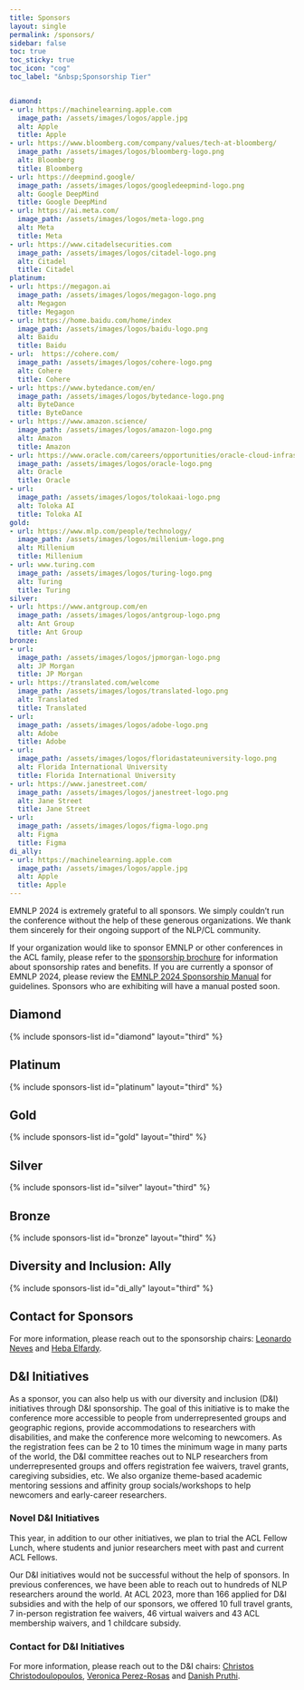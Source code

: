 ```yaml
---
title: Sponsors
layout: single
permalink: /sponsors/
sidebar: false
toc: true
toc_sticky: true
toc_icon: "cog"
toc_label: "&nbsp;Sponsorship Tier"


diamond:
- url: https://machinelearning.apple.com
  image_path: /assets/images/logos/apple.jpg
  alt: Apple
  title: Apple
- url: https://www.bloomberg.com/company/values/tech-at-bloomberg/
  image_path: /assets/images/logos/bloomberg-logo.png
  alt: Bloomberg
  title: Bloomberg
- url: https://deepmind.google/
  image_path: /assets/images/logos/googledeepmind-logo.png
  alt: Google DeepMind
  title: Google DeepMind
- url: https://ai.meta.com/
  image_path: /assets/images/logos/meta-logo.png
  alt: Meta
  title: Meta
- url: https://www.citadelsecurities.com
  image_path: /assets/images/logos/citadel-logo.png
  alt: Citadel
  title: Citadel
platinum:
- url: https://megagon.ai
  image_path: /assets/images/logos/megagon-logo.png
  alt: Megagon
  title: Megagon
- url: https://home.baidu.com/home/index
  image_path: /assets/images/logos/baidu-logo.png
  alt: Baidu
  title: Baidu
- url:  https://cohere.com/
  image_path: /assets/images/logos/cohere-logo.png
  alt: Cohere  
  title: Cohere
- url: https://www.bytedance.com/en/
  image_path: /assets/images/logos/bytedance-logo.png
  alt: ByteDance
  title: ByteDance
- url: https://www.amazon.science/
  image_path: /assets/images/logos/amazon-logo.png
  alt: Amazon
  title: Amazon
- url: https://www.oracle.com/careers/opportunities/oracle-cloud-infrastructure/?source=:ex:sn:::::24EMNLP&SC=:ex:sn:::::24EMNLP&pcode=
  image_path: /assets/images/logos/oracle-logo.png
  alt: Oracle
  title: Oracle
- url: 
  image_path: /assets/images/logos/tolokaai-logo.png
  alt: Toloka AI
  title: Toloka AI
gold:
- url: https://www.mlp.com/people/technology/
  image_path: /assets/images/logos/millenium-logo.png
  alt: Millenium
  title: Millenium
- url: www.turing.com
  image_path: /assets/images/logos/turing-logo.png
  alt: Turing
  title: Turing
silver:
- url: https://www.antgroup.com/en
  image_path: /assets/images/logos/antgroup-logo.png
  alt: Ant Group
  title: Ant Group
bronze:
- url: 
  image_path: /assets/images/logos/jpmorgan-logo.png
  alt: JP Morgan
  title: JP Morgan
- url: https://translated.com/welcome
  image_path: /assets/images/logos/translated-logo.png
  alt: Translated
  title: Translated
- url: 
  image_path: /assets/images/logos/adobe-logo.png
  alt: Adobe
  title: Adobe
- url: 
  image_path: /assets/images/logos/floridastateuniversity-logo.png
  alt: Florida International University
  title: Florida International University
- url: https://www.janestreet.com/
  image_path: /assets/images/logos/janestreet-logo.png
  alt: Jane Street
  title: Jane Street
- url: 
  image_path: /assets/images/logos/figma-logo.png
  alt: Figma
  title: Figma
di_ally:
- url: https://machinelearning.apple.com
  image_path: /assets/images/logos/apple.jpg
  alt: Apple
  title: Apple
---
```

EMNLP 2024 is extremely grateful to all sponsors. We simply couldn’t run the conference without the help of these generous organizations. We thank them sincerely for their ongoing support of the NLP/CL community.  
  
If your organization would like to sponsor EMNLP or other conferences in the ACL family, please refer to the <a href= "/downloads/Sponsorship_Brochure_for_ACL_2024_conferences.pdf">sponsorship brochure</a> for information about sponsorship rates and benefits. If you are currently a sponsor of EMNLP 2024, please review the <a href="https://docs.google.com/document/d/1Veoe0otkvfWj8d9Oea5SFdqpZP6t53rL95211mWTmxo/edit?usp=sharing">EMNLP 2024 Sponsorship Manual</a> for guidelines. Sponsors who are exhibiting will have a manual posted soon.

## Diamond

{% include sponsors-list id="diamond" layout="third" %}

## Platinum

{% include sponsors-list id="platinum" layout="third" %}

## Gold

{% include sponsors-list id="gold" layout="third" %}

## Silver

{% include sponsors-list id="silver" layout="third" %}

## Bronze

{% include sponsors-list id="bronze" layout="third" %}

## Diversity and Inclusion: Ally

{% include sponsors-list id="di_ally" layout="third" %}

## Contact for Sponsors

For more information, please reach out to the sponsorship chairs: [Leonardo Neves](mailto:lneves@snap.com) and [Heba Elfardy](mailto:heba.elfardy@gmail.com).

## D&I Initiatives

As a sponsor, you can also help us with our diversity and inclusion (D&I)  initiatives through D&I sponsorship. The goal of this initiative is to make the conference more accessible to people from underrepresented groups and geographic regions, provide accommodations to researchers with disabilities, and make the conference more welcoming to newcomers. As the registration fees can be 2 to 10 times the minimum wage in many parts of the world, the D&I committee reaches out to NLP researchers from underrepresented groups and offers registration fee waivers, travel grants, caregiving subsidies, etc. We also organize theme-based academic mentoring sessions and affinity group socials/workshops to help newcomers and early-career researchers. 

### Novel D&I Initiatives

This year, in addition to our other initiatives, we plan to trial the ACL Fellow Lunch, where students and junior researchers meet with past and current ACL Fellows.

Our D&I initiatives would not be successful without the help of sponsors. In previous conferences, we have been able to reach out to hundreds of NLP researchers around the world. At ACL 2023, more than 166 applied for D&I subsidies and with the help of our sponsors, we offered 10 full travel grants, 7 in-person registration fee waivers, 46 virtual waivers and 43 ACL membership waivers, and 1 childcare subsidy.

### Contact for D&I Initiatives

For more information, please reach out to the D&I chairs: [Christos Christodoulopoulos](mailto:chrchrs@amazon.co.uk), [Veronica Perez-Rosas](mailto:vrncapr@umich.edu) and [Danish Pruthi](mailto:danishp@iisc.ac.in).

<style>
.sponsors-list { justify-content: flex-start; }
.sponsors-list > a {
  display: flex;
  flex-direction: row;
  justify-content: center;
  background-color: #fff;
  border: 1px solid #d3d3d3;
  border-radius: 5px;
  align-items: center;
  margin: 0.2em;
  padding: 0.5em;
  text-align: center;
}
.sponsors-list a { text-decoration: none; }
.sponsors-list > a > .dummy-padding { margin-top: 100%; }
.sponsors-list > a > img { margin: 0; }
.sponsors-list > a:hover { box-shadow: 0 0 10px #00000044; }
.sponsors-list > a:hover > img { box-shadow: none !important; }
</style>

<!--
# ## Platinum

# {% include sponsors-list id="platinum" layout="third" %}

# ## Gold

# {% include sponsors-list id="gold" layout="third" %}

# ## Silver

# {% include sponsors-list id="silver" layout="third" %}

# ## Bronze

# {% include sponsors-list id="bronze" layout="third" %}

# ## Diversity and Inclusion: Champions

# {% include sponsors-list id="di_champion" layout="third" %}

# ## Diversity and Inclusion: Ally

# {% include sponsors-list id="di_ally" layout="third" %}

# ## Supporting Organization

# {% include sponsors-list id="supporting" layout="third" %}

# ## Held in

# {% include sponsors-list id="held_in" layout="third" %} -->
